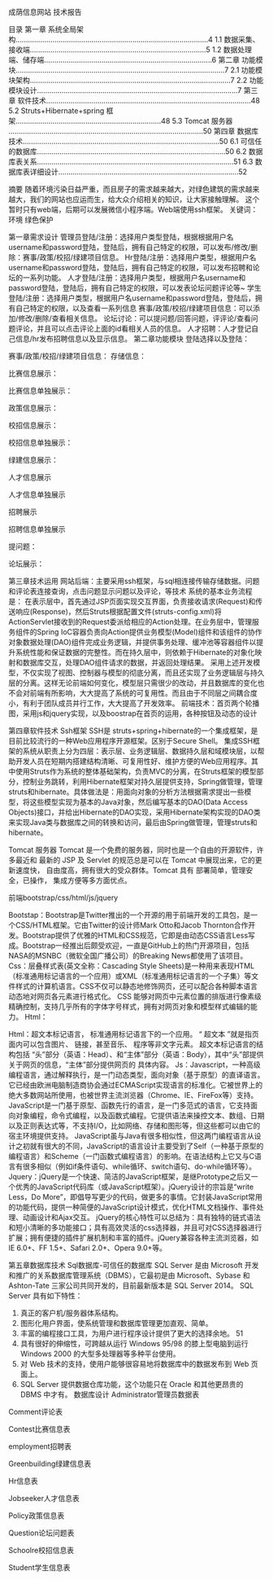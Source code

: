 

成荫信息网站
技术报告


目录
第一章 系统全局架构..............................................................................................4
1.1 数据采集、接收端......................................................................................5
1.2 数据处理端、储存端..................................................................................6
第二章 功能模块......................................................................................................7
2.1 功能模块架构..................................................................................................7
2.2 功能模块设计..................................................................................................7
第三章 软件技术....................................................................................................48
5.2 Struts+Hibernate+spring 框架.......................................................................48
5.3 Tomcat 服务器 ...............................................................................................50
第四章 数据库技术................................................................................................50
6.1 可信任的数据库............................................................................................50
6.2 数据库表关系................................................................................................51
6.3 数据库表详细设计........................................................................................52





摘要
   随着环境污染日益严重，而且房子的需求越来越大，对绿色建筑的需求越来越大，我们的网站也应运而生，给大众介绍相关的知识，让大家接触理解。
   这个暂时只有web端，后期可以发展微信小程序端。Web端使用ssh框架。
关键词：环境  绿色保护 

第一章需求设计
管理员登陆/注册：选择用户类型登陆，根据根据用户名username和password登陆，登陆后，拥有自己特定的权限，可以发布/修改/删除：赛事/政策/校招/绿建项目信息。
Hr登陆/注册：选择用户类型，根据用户名username和password登陆，登陆后，拥有自己特定的权限，可以发布招聘和论坛的一系列功能。
人才登陆/注册：选择用户类型，根据用户名username和password登陆，登陆后，拥有自己特定的权限，可以发表论坛问题评论等~
学生登陆/注册：选择用户类型，根据用户名username和password登陆，登陆后，拥有自己特定的权限，以及查看一系列信息
赛事/政策/校招/绿建项目信息：可以添加/修改/删除/查看相关信息。
论坛讨论：可以提问题/回答问题，评评论/查看问题评论，并且可以点击评论上面的id看相关人员的信息。
人才招聘：人才登记自己信息/hr发布招聘信息以及显示信息。
第二章功能模块
登陆选择以及登陆：


赛事/政策/校招/绿建项目信息：
存储信息：

比赛信息展示：


比赛信息单独展示：

政策信息展示：


校招信息展示：

校招信息单独展示：

绿建信息展示：

人才信息展示

人才信息单独展示

招聘展示


招聘信息单独展示

提问题：

论坛展示：






第三章技术运用
网站后端：主要采用ssh框架，与sql相连接传输存储数据。问题和评论表连接查询，点击问题显示问题以及评论，等技术
系统的基本业务流程是： 在表示层中，首先通过JSP页面实现交互界面，负责接收请求(Request)和传送响应(Response)，然后Struts根据配置文件(struts-config.xml)将ActionServlet接收到的Request委派给相应的Action处理。在业务层中，管理服务组件的Spring IoC容器负责向Action提供业务模型(Model)组件和该组件的协作对象数据处理(DAO)组件完成业务逻辑，并提供事务处理、缓冲池等容器组件以提升系统性能和保证数据的完整性。而在持久层中，则依赖于Hibernate的对象化映射和数据库交互，处理DAO组件请求的数据，并返回处理结果。
采用上述开发模型，不仅实现了视图、控制器与模型的彻底分离，而且还实现了业务逻辑层与持久层的分离。这样无论前端如何变化，模型层只需很少的改动，并且数据库的变化也不会对前端有所影响，大大提高了系统的可复用性。而且由于不同层之间耦合度小，有利于团队成员并行工作，大大提高了开发效率。
前端技术：首页两个轮播图，采用js和jquery实现，以及boostrap在首页的运用，各种按钮及动态的设计


第四章软件技术
Ssh框架
SSH是 struts+spring+hibernate的一个集成框架，是目前比较流行的一种Web应用程序开源框架。区别于Secure Shell。
集成SSH框架的系统从职责上分为四层：表示层、业务逻辑层、数据持久层和域模块层，以帮助开发人员在短期内搭建结构清晰、可复用性好、维护方便的Web应用程序。其中使用Struts作为系统的整体基础架构，负责MVC的分离，在Struts框架的模型部分，控制业务跳转，利用Hibernate框架对持久层提供支持，Spring做管理，管理struts和hibernate。具体做法是：用面向对象的分析方法根据需求提出一些模型，将这些模型实现为基本的Java对象，然后编写基本的DAO(Data Access Objects)接口，并给出Hibernate的DAO实现，采用Hibernate架构实现的DAO类来实现Java类与数据库之间的转换和访问，最后由Spring做管理，管理struts和hibernate。

Tomcat 服务器
Tomcat 是一个免费的服务器，同时也是一个自由的开源软件，许多最近和
最新的 JSP 及 Servlet 的规范总是可以在 Tomcat 中展现出来，它的更新速度快，
自由度高，拥有很大的受众群体。Tomcat 具有 部署简单，管理安全，已操作，
集成方便等多方面优点。

前端bootstrap/css/html/js/jquery

Bootstap：Bootstrap是Twitter推出的一个开源的用于前端开发的工具包，是一个CSS/HTML框架。它由Twitter的设计师Mark Otto和Jacob Thornton合作开发。Bootstrap提供了优雅的HTML和CSS规范，它即是由动态CSS语言Less写成。Bootstrap一经推出后颇受欢迎，一直是GitHub上的热门开源项目，包括NASA的MSNBC（微软全国广播公司）的Breaking News都使用了该项目。
Css：层叠样式表(英文全称：Cascading Style Sheets)是一种用来表现HTML（标准通用标记语言的一个应用）或XML（标准通用标记语言的一个子集）等文件样式的计算机语言。CSS不仅可以静态地修饰网页，还可以配合各种脚本语言动态地对网页各元素进行格式化。
CSS 能够对网页中元素位置的排版进行像素级精确控制，支持几乎所有的字体字号样式，拥有对网页对象和模型样式编辑的能力。
Html：

Html：超文本标记语言， 标准通用标记语言下的一个应用。
“ 超文本 ”就是指页面内可以包含图片、 链接，甚至音乐、 程序等非文字元素。
超文本标记语言的结构包括 “头”部分（英语：Head）、和“主体”部分（英语：Body），其中“头”部提供关于网页的信息，“主体”部分提供网页的 具体内容。
Js：Javascript，一种高级编程语言，通过解释执行，是一门动态类型，面向对象（基于原型）的直译语言。它已经由欧洲电脑制造商协会通过ECMAScript实现语言的标准化。它被世界上的绝大多数网站所使用，也被世界主流浏览器（Chrome、IE、FireFox等）支持。
JavaScript是一门基于原型、函数先行的语言，是一门多范式的语言，它支持面向对象编程，命令式编程，以及函数式编程。它提供语法来操控文本、数组、日期以及正则表达式等，不支持I/O，比如网络、存储和图形等，但这些都可以由它的宿主环境提供支持。
JavaScript虽与Java有很多相似性，但这两门编程语言从设计之初就有很大的不同，JavaScript的语言设计主要受到了Self（一种基于原型的编程语言）和Scheme（一门函数式编程语言）的影响。在语法结构上它又与C语言有很多相似（例如if条件语句、while循环、switch语句、do-while循环等）。
Jquery：jQuery是一个快速、简洁的JavaScript框架，是继Prototype之后又一个优秀的JavaScript代码库（或JavaScript框架）。jQuery设计的宗旨是“write Less，Do More”，即倡导写更少的代码，做更多的事情。它封装JavaScript常用的功能代码，提供一种简便的JavaScript设计模式，优化HTML文档操作、事件处理、动画设计和Ajax交互。
jQuery的核心特性可以总结为：具有独特的链式语法和短小清晰的多功能接口；具有高效灵活的css选择器，并且可对CSS选择器进行扩展；拥有便捷的插件扩展机制和丰富的插件。jQuery兼容各种主流浏览器，如IE 6.0+、FF 1.5+、Safari 2.0+、Opera 9.0+等。





第五章数据库技术
Sql数据库-可信任的数据库
SQL Server 是由 Microsoft 开发和推广的关系数据库管理系统（DBMS），它最初是由 Microsoft、Sybase 和 Ashton-Tate 三家公司共同开发的，目前最新版本是 SQL Server 2014。
SQL Server 具有如下特性：
1. 真正的客户机/服务器体系结构。
2. 图形化用户界面，使系统管理和数据库管理更加直观、简单。
3. 丰富的编程接口工具，为用户进行程序设计提供了更大的选择余地。
51
4. 具有很好的伸缩性，可跨越从运行 Windows 95/98 的膝上型电脑到运行
Windows 2000 的大型多处理器等多种平台使用。
5. 对 Web 技术的支持，使用户能够很容易地将数据库中的数据发布到 Web 页
面上。
6. SQL Server 提供数据仓库功能，这个功能只在 Oracle 和其他更昂贵的 DBMS
中才有。
数据库设计
Administrator管理员数据表

Comment评论表


Contest比赛信息表

employment招聘表


Greenbuilding绿建信息表

Hr信息表

Jobseeker人才信息表

Policy政策信息表

Question论坛问题表

Schoolre校招信息表

Student学生信息表

